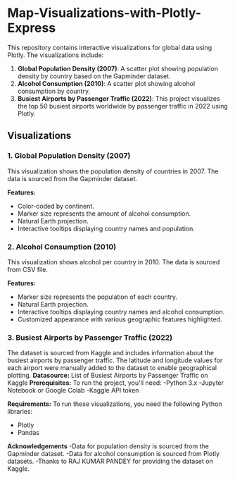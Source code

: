 # Map-Visualizations-with-Plotly-Express
This repository contains interactive visualizations for global data using Plotly. The visualizations include:

1. **Global Population Density (2007)**: A scatter plot showing population density by country based on the Gapminder dataset.
2. **Alcohol Consumption (2010)**: A scatter plot showing alcohol consumption by country.
3. **Busiest Airports by Passenger Traffic (2022)**: This project visualizes the top 50 busiest airports worldwide by passenger traffic in 2022 using Plotly.
## Visualizations

### 1. Global Population Density (2007)

This visualization shows the population density of countries in 2007. The data is sourced from the Gapminder dataset.

**Features:**
- Color-coded by continent.
- Marker size represents the amount of alcohol consumption.
- Natural Earth projection.
- Interactive tooltips displaying country names and population.

### 2. Alcohol Consumption (2010)

This visualization shows alcohol per country in 2010. The data is sourced from CSV file.

**Features:**
- Marker size represents the population of each country.
- Natural Earth projection.
- Interactive tooltips displaying country names and alcohol consumption.
- Customized appearance with various geographic features highlighted.

### 3. Busiest Airports by Passenger Traffic (2022)
The dataset is sourced from Kaggle and includes information about the busiest airports by passenger traffic.
The latitude and longitude values for each airport were manually added to the dataset to enable geographical plotting.
**Datasource:**
List of Busiest Airports by Passenger Traffic on Kaggle
**Prerequisites:**
To run the project, you'll need:
-Python 3.x
-Jupyter Notebook or Google Colab
-Kaggle API token

**Requirements:**
To run these visualizations, you need the following Python libraries:
- Plotly
- Pandas

**Acknowledgements**
-Data for population density is sourced from the Gapminder dataset.
-Data for alcohol consumption is sourced from Plotly datasets.
-Thanks to RAJ KUMAR PANDEY for providing the dataset on Kaggle.
